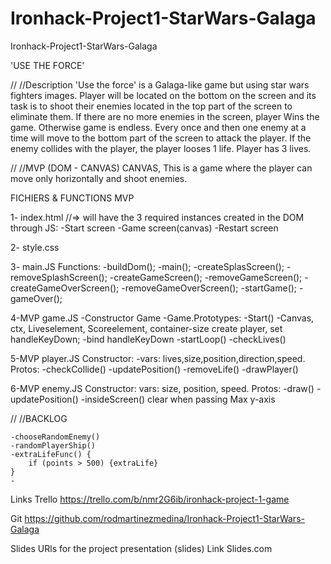# Ironhack-Project1-StarWars-Galaga
Ironhack-Project1-StarWars-Galaga

'USE THE FORCE'


//
//Description
'Use the force' is a Galaga-like game but using star wars fighters images. 
Player will be located on the bottom on the screen and its task is to shoot their enemies located in the top part of the screen to eliminate them. 
If there are no more enemies in the screen, player Wins the game. Otherwise game is endless.
Every once and then one enemy at a time will move to the bottom part of the screen to attack the player. If the enemy collides with the player, the player looses 1 life.
Player has 3 lives. 


//
//MVP (DOM - CANVAS)
CANVAS, This is a game where the player can move only horizontally and shoot enemies.


FICHIERS & FUNCTIONS
MVP

1-
index.html //=> will have the 3 required instances created 
	in the DOM through JS: 
	-Start screen
	-Game screen(canvas)
	-Restart screen

2-
style.css

3-
main.JS
	Functions:
		-buildDom();
		-main();
			-createSplasScreen();
			-removeSplashScreen();
			-createGameScreen();
			-removeGameScreen();
			-createGameOverScreen();
			-removeGameOverScreen();
			-startGame();
			-gameOver();

4-MVP
game.JS
	-Constructor Game
	-Game.Prototypes:
		-Start()
			-Canvas, ctx, Liveselement, Scoreelement, container-size
			create player, set handleKeyDown;
			-bind handleKeyDown
	-startLoop()
	-checkLives()

5-MVP
	player.JS
		Constructor:
			-vars: lives,size,position,direction,speed.
		Protos:
			-checkCollide()
			-updatePosition()
			-removeLife()
			-drawPlayer()

6-MVP
enemy.JS
	Constructor:
		vars: size, position, speed.
	Protos:
		-draw()
		-updatePosition()
		-insideScreen() clear when passing Max y-axis


//
//BACKLOG

	-chooseRandomEnemy()
	-randomPlayerShip()
	-extraLifeFunc() {
		if (points > 500) {extraLife}
	}
	-


Links
Trello
https://trello.com/b/nmr2G6ib/ironhack-project-1-game

Git
https://github.com/rodmartinezmedina/Ironhack-Project1-StarWars-Galaga

Slides
URls for the project presentation (slides) Link Slides.com